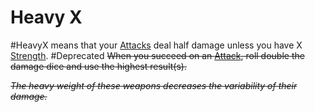 # Heavy X
#HeavyX means that your [Attacks](../../../../../Game%20Procedures/Attack.md) deal half damage unless you have X [Strength](../../../../../Player%20Characters/Chosen%20Statistics/Strength.md).
#Deprecated 
~~When you succeed on an [Attack](../../../../../Game%20Procedures/Attack.md), roll double the damage dice and use the highest result(s).~~

~~*The heavy weight of these weapons decreases the variability of their damage.*~~
